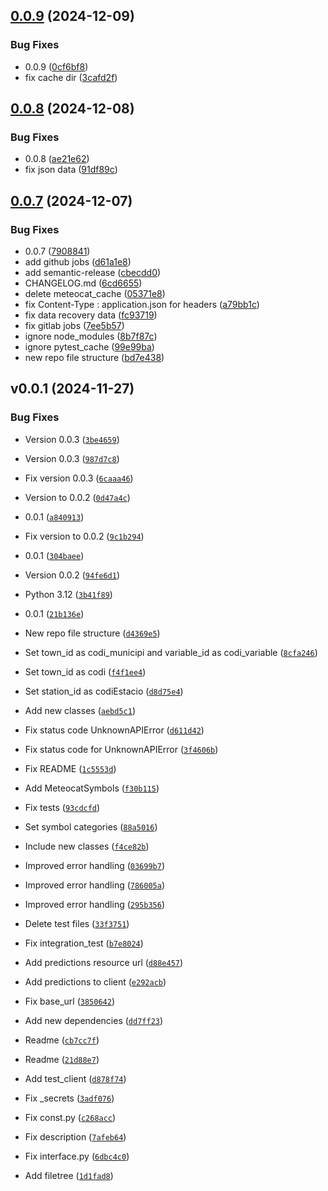 ## [0.0.9](https://github.com/figorr/meteocatpy/compare/v0.0.8...v0.0.9) (2024-12-09)


### Bug Fixes

* 0.0.9 ([0cf6bf8](https://github.com/figorr/meteocatpy/commit/0cf6bf888c572c3477a1385a06a753fc0096fc95))
* fix cache dir ([3cafd2f](https://github.com/figorr/meteocatpy/commit/3cafd2fb0ec2fcdf9d94cf3adb3fcb264aabeb9e))

## [0.0.8](https://github.com/figorr/meteocatpy/compare/v0.0.7...v0.0.8) (2024-12-08)


### Bug Fixes

* 0.0.8 ([ae21e62](https://github.com/figorr/meteocatpy/commit/ae21e62c88b1ea20b94d5feb6eb8f5dfa07de509))
* fix json data ([91df89c](https://github.com/figorr/meteocatpy/commit/91df89c9746588e20a2073770313de20fa8dd64b))

## [0.0.7](https://github.com/figorr/meteocatpy/compare/v0.0.6...v0.0.7) (2024-12-07)


### Bug Fixes

* 0.0.7 ([7908841](https://github.com/figorr/meteocatpy/commit/7908841eee0b00b563b6b6266f4a6b71bc503ef2))
* add github jobs ([d61a1e8](https://github.com/figorr/meteocatpy/commit/d61a1e846a5a34b505ca4520e68152bac21ace23))
* add semantic-release ([cbecdd0](https://github.com/figorr/meteocatpy/commit/cbecdd05eade74445d5458100c3c42f2eaff4506))
* CHANGELOG.md ([6cd6655](https://github.com/figorr/meteocatpy/commit/6cd665549663377ac4a73a20c6e5d4b8f6f859b9))
* delete meteocat_cache ([05371e8](https://github.com/figorr/meteocatpy/commit/05371e8aa53365d5bbc027d1658e154957e225fe))
* fix Content-Type : application.json for headers ([a79bb1c](https://github.com/figorr/meteocatpy/commit/a79bb1ced0a1f2def294b5964840ea938c469d57))
* fix data recovery data ([fc93719](https://github.com/figorr/meteocatpy/commit/fc93719d7d601810771bd89dcd8715686843f836))
* fix gitlab jobs ([7ee5b57](https://github.com/figorr/meteocatpy/commit/7ee5b5714e27b3f9031d5b9b81fe100e1064f0da))
* ignore node_modules ([8b7f87c](https://github.com/figorr/meteocatpy/commit/8b7f87c5bf6b08211925824fd02dd0fdbbfced9b))
* ignore pytest_cache ([99e99ba](https://github.com/figorr/meteocatpy/commit/99e99baf9a79529e63a0db47c76c7b150432f566))
* new repo file structure ([bd7e438](https://github.com/figorr/meteocatpy/commit/bd7e438040255ddbcc375fd67469704a83bf5dfe))

## v0.0.1 (2024-11-27)

### Bug Fixes

- Version 0.0.3
  ([`3be4659`](https://github.com/figorr/meteocatpy/commit/3be4659a5df47b942f3d24594dc1140eecb65388))

- Version 0.0.3
  ([`987d7c8`](https://github.com/figorr/meteocatpy/commit/987d7c89f770f11aa37267815b799dd90d6230be))

- Fix version 0.0.3
  ([`6caaa46`](https://github.com/figorr/meteocatpy/commit/6caaa460dbee29f10a8566e0925ceddb94e4167e))

- Version to 0.0.2
  ([`0d47a4c`](https://github.com/figorr/meteocatpy/commit/0d47a4c1d8f64d0f6b32a79b909cda79ef236825))

- 0.0.1
  ([`a840913`](https://github.com/figorr/meteocatpy/commit/a840913c7cab075bf7b242ecbf0c93c0471f27f1))

- Fix version to 0.0.2
  ([`9c1b294`](https://github.com/figorr/meteocatpy/commit/9c1b294faa060988ecf41fbebcb01345ec940dce))

- 0.0.1
  ([`304baee`](https://github.com/figorr/meteocatpy/commit/304baeef7d988b3d38a39a2064230ccf3e34e5b5))

- Version 0.0.2
  ([`94fe6d1`](https://github.com/figorr/meteocatpy/commit/94fe6d1c6637c69d38eaec6b86463e260d1faf7f))

- Python 3.12
  ([`3b41f89`](https://github.com/figorr/meteocatpy/commit/3b41f895150a335f9cce7df3932d162bd8a6ed2e))

- 0.0.1
  ([`21b136e`](https://github.com/figorr/meteocatpy/commit/21b136e53b20484ca451b8ae7ea346723e343cd0))

- New repo file structure
  ([`d4369e5`](https://github.com/figorr/meteocatpy/commit/d4369e5e3048fee4fb7edf445814f4e765178d4d))

- Set town_id as codi_municipi and variable_id as codi_variable
  ([`8cfa246`](https://github.com/figorr/meteocatpy/commit/8cfa2465a949bfd46c60d7a4d824bd41eb5af507))

- Set town_id as codi
  ([`f4f1ee4`](https://github.com/figorr/meteocatpy/commit/f4f1ee403d16620e57c02e66771aa6b3483b6a89))

- Set station_id as codiEstacio
  ([`d8d75e4`](https://github.com/figorr/meteocatpy/commit/d8d75e484c3c191e7db70a20db9ce27e2b7d182c))

- Add new classes
  ([`aebd5c1`](https://github.com/figorr/meteocatpy/commit/aebd5c1011a9ba53ddcf239fa6f6ab2c9fc052a4))

- Fix status code UnknownAPIError
  ([`d611d42`](https://github.com/figorr/meteocatpy/commit/d611d42ddc12ff792d53894ba0c8007a1a9678ab))

- Fix status code for UnknownAPIError
  ([`3f4606b`](https://github.com/figorr/meteocatpy/commit/3f4606b5ec023254cb73efb2d5cf306974533898))

- Fix README
  ([`1c5553d`](https://github.com/figorr/meteocatpy/commit/1c5553d9b430563cb35f2d53fd51b4be00bf25aa))

- Add MeteocatSymbols
  ([`f30b115`](https://github.com/figorr/meteocatpy/commit/f30b1150d0bc78908287a1ef72827590a089f003))

- Fix tests
  ([`93cdcfd`](https://github.com/figorr/meteocatpy/commit/93cdcfd753d4ab7770ae85ad7c4e035802b8e9d2))

- Set symbol categories
  ([`88a5016`](https://github.com/figorr/meteocatpy/commit/88a5016935d6103183672a79bf0423e0893cefa1))

- Include new classes
  ([`f4ce82b`](https://github.com/figorr/meteocatpy/commit/f4ce82bffef80a884e02962548d6f5da7466e3b1))

- Improved error handling
  ([`03699b7`](https://github.com/figorr/meteocatpy/commit/03699b74791db3bb695d9613a215aee3da6a9929))

- Improved error handling
  ([`786005a`](https://github.com/figorr/meteocatpy/commit/786005a43435cb2217575dd1e528ff4f5a403e35))

- Improved error handling
  ([`295b356`](https://github.com/figorr/meteocatpy/commit/295b3560864e4420008aa80cbc01c96e1fbb67f8))

- Delete test files
  ([`33f3751`](https://github.com/figorr/meteocatpy/commit/33f3751e645bda30a70475efe5404f6f4ad0f96f))

- Fix integration_test
  ([`b7e8024`](https://github.com/figorr/meteocatpy/commit/b7e8024760401537d9ad28e026d4948383d9db3e))

- Add predictions resource url
  ([`d88e457`](https://github.com/figorr/meteocatpy/commit/d88e45777671c5726859c4b817a5ea02a7462ae4))

- Add predictions to client
  ([`e292acb`](https://github.com/figorr/meteocatpy/commit/e292acb3aa68415f3dd06d8ed2030fe2b18b9cb4))

- Fix base_url
  ([`3850642`](https://github.com/figorr/meteocatpy/commit/3850642390eb85962e0ac2d13d6b72effd985f53))

- Add new dependencies
  ([`dd7ff23`](https://github.com/figorr/meteocatpy/commit/dd7ff23fc7131187dd2c82cd57c2e6bcabfcea42))

- Readme
  ([`cb7cc7f`](https://github.com/figorr/meteocatpy/commit/cb7cc7fa33a388dde7e13563bc060d8a8a7265cf))

- Readme
  ([`21d88e7`](https://github.com/figorr/meteocatpy/commit/21d88e77ea206905161f09223f2d6f265958e98d))

- Add test_client
  ([`d878f74`](https://github.com/figorr/meteocatpy/commit/d878f7403716254b49203dc8f4589177bcbabc56))

- Fix _secrets
  ([`3adf076`](https://github.com/figorr/meteocatpy/commit/3adf076060718b0445ab9ff606e396ce2974433a))

- Fix const.py
  ([`c268acc`](https://github.com/figorr/meteocatpy/commit/c268acc417d8e8a550d2d74636e35e4268802dc6))

- Fix description
  ([`7afeb64`](https://github.com/figorr/meteocatpy/commit/7afeb643c5c8d906f4a497a9d177d264d25506dd))

- Fix interface.py
  ([`6dbc4c0`](https://github.com/figorr/meteocatpy/commit/6dbc4c0a1d644e58cb8c9b69b5ff812759ab25c0))

- Add filetree
  ([`1d1fad8`](https://github.com/figorr/meteocatpy/commit/1d1fad8ee1a50757396b6fd8ba8f8c77b243e1dd))
